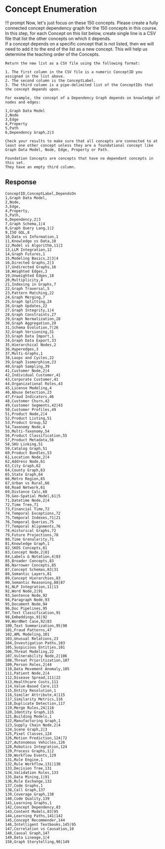 # Concept Enumeration

!!! prompt
    Now, let's just focus on these 150 concepts.
    Please create a fully connected concept dependency graph
    for the 150 concepts in this course.
    In this step, for each Concept on this list below, create
    single line is a CSV file that list the other concepts on which it depends.  
    If a concept depends on a specific concept that is not listed,
    then we will need to add it to the end of the list as a new concept.
    This will help us determine the teaching order of the Concepts.

    Return the new list as a CSV file using the following format:

    1. The first column in the CSV file is a numeric ConceptID you assigned in the list above.
    2. The second column is the ConceptLabel.
    3. The third column is a pipe-delimited list of the ConceptIDs that the concept depends upon.

    For example, the concept of a Dependency Graph depends on knowledge of nodes and edges:

    1,Graph Data Model
    2,Node
    3,Edge
    4,Property
    5,Path
    6,Dependency Graph,2|3

    Check your results to make sure that all concepts are connected to at least one other concept unless they are a foundational concept like Graph Data Model, Node, Edge, Property or Path.

    Foundation Concepts are concepts that have no dependant concepts in this set.  
    They have an empty third column.

## Response

```csv
ConceptID,ConceptLabel,DependsOn
1,Graph Data Model,
2,Node,
3,Edge,
4,Property,
5,Path,
6,Dependency,2|3
7,Graph Schema,1|4
8,Graph Query Lang,1|2
9,ISO GQL,8
10,Data vs Information,1
11,Knowledge vs Data,10
12,Model vs Algorithm,11|2
13,LLM Integration,12
14,Graph Futures,1
15,Modeling Basics,2|3|4
16,Directed Graphs,2|3
17,Undirected Graphs,16
18,Weighted Edges,3
19,Unweighted Edges,18
20,Multiplicity,4
21,Indexing in Graphs,7
22,Graph Traversal,5
23,Pattern Matching,22
24,Graph Merging,7
25,Graph Splitting,24
26,Graph Updates,22
27,Graph Integrity,1|4
28,Graph Constraints,27
29,Graph Normalization,28
30,Graph Aggregation,29
31,Schema Evolution,7|26
32,Graph Versioning,31
33,Graph Data Import,1
34,Graph Data Export,33
35,Hierarchical Nodes,2
36,Hyperedges,3
37,Multi-Graphs,1
38,Loops and Cycles,22
39,Graph Isomorphism,23
40,Graph Sampling,39
41,Customer Node,2|4
42,Individual Customer,41
43,Corporate Customer,41
44,Organizational Roles,43
45,License Modeling,4
46,Abuse Detection,23
47,Fraud Indicators,46
48,Customer Churn,42
49,Customer Segments,42|43
50,Customer Profiles,49
51,Product Node,2|4
52,Product Listing,51
53,Product Group,52
54,Taxonomy Node,4
55,Multi-Taxonomy,54
56,Product Classification,55
57,Product Metadata,56
58,SKU Linking,51
59,Catalog Graph,51
60,Product Bundles,53
61,Location Node,2|4
62,Address Node,61
63,City Graph,62
64,County Graph,63
65,State Graph,64
66,Metro Region,65
67,Urban vs Rural,66
68,Road Network,61
69,Distance Calc,68
70,Geo-Spatial Model,61|5
71,Datetime Node,2|4
72,Time Tree,71
73,Financial Time,72
74,Temporal Exceptions,72
75,Temporal Indexes,71|21
76,Temporal Queries,75
77,Temporal Alignments,76
78,Historical Graphs,72
79,Future Projections,78
80,Time Granularity,71
81,Knowledge Graph,1
82,SKOS Concepts,81
83,Concept Node,2|81
84,Labels & Notation,4|83
85,Broader Concepts,83
86,Narrower Concepts,85
87,Concept Schemas,83|31
88,Semantic Layers,81
89,Concept Hierarchies,83
90,Semantic Reasoning,88|87
91,NLP Integration,11|13
92,Word Node,2|91
93,Sentence Node,92
94,Paragraph Node,93
95,Document Node,94
96,Doc Pipelines,95
97,Text Classification,91
98,Embeddings,91|92
99,WordNet Case,92|83
100,Text Summarization,95|98
101,Fraud Patterns,47
102,AML Modeling,101
103,Unusual Relations,23
104,Investigation Paths,103
105,Suspicious Entities,101
106,Threat Modeling,22
107,Vulnerability Node,2|106
108,Threat Prioritization,107
109,Person Roles,2|44
110,Data Movement Anomaly,105
111,Patient Node,2|4
112,Disease Spread,111|22
113,Healthcare Costs,111
114,Value-Based Care,113
115,Entity Resolution,1
116,Similar Attribute,4|115
117,Similarity Metrics,116
118,Duplicate Detection,117
119,Merge Rules,24|118
120,Identity Graph,115
121,Building Models,1
122,Manufacturing Graph,1
123,Supply Chain Node,2|4
124,Scene Graph,2|3
125,Pixel Classes,124
126,Motion Prediction,124|72
127,Autonomous Vehicles,126
128,Robotics Integration,124
129,Process Graphs,1|2
130,Workflow Events,129
131,Rule Engine,1
132,Rule Workflow,131|130
133,Decision Tree,131
134,Validation Rules,133
135,Data Mining,1|91
136,Rule Exchange,132
137,Code Graphs,1
138,Call Graph,137
139,Coverage Graph,138
140,Code Quality,139
141,Learning Graphs,1
142,Concept Dependency,83
143,Content Models,83|95
144,Learning Paths,141|142
145,Concept Recommender,144
146,Intelligent Textbooks,145|95
147,Correlation vs Causation,10
148,Causal Graph,147
149,Data Lineage,1|4
150,Graph Storytelling,90|149
```